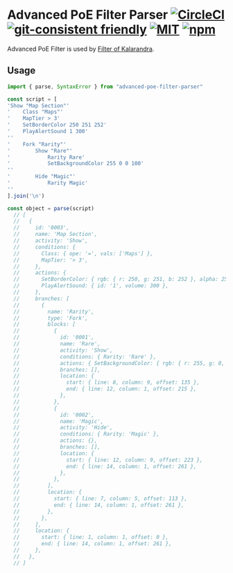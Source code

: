 # Advanced PoE Filter Parser [![CircleCI](https://dl.circleci.com/status-badge/img/gh/isuke/advanced-poe-filter-parser/tree/master.svg?style=svg)](https://dl.circleci.com/status-badge/redirect/gh/isuke/advanced-poe-filter-parser/tree/master) [![git-consistent friendly](https://img.shields.io/badge/git--consistent-friendly-brightgreen.svg)](https://github.com/isuke/git-consistent) [![MIT](https://img.shields.io/github/license/mashape/apistatus.svg)](https://raw.githubusercontent.com/isuke/vscode-advanced-poe-filter/master/LICENSE) [![npm](https://img.shields.io/npm/v/advanced-poe-filter-parser.svg)](https://www.npmjs.com/package/advanced-poe-filter-parser)

Advanced PoE Filter is used by [Filter of Kalarandra](https://filter-of-kalandra.netlify.com/).

## Usage

```js
import { parse, SyntaxError } from "advanced-poe-filter-parser"

const script = [
'Show "Map Section"'
'    Class "Maps"'
'    MapTier > 3'
'    SetBorderColor 250 251 252'
'    PlayAlertSound 1 300'
''
'    Fork "Rarity"'
'        Show "Rare"'
'            Rarity Rare'
'            SetBackgroundColor 255 0 0 100'
''
'        Hide "Magic"'
'            Rarity Magic'
''
].join('\n')

const object = parse(script)
  // [
  //   {
  //     id: '0003',
  //     name: 'Map Section',
  //     activity: 'Show',
  //     conditions: {
  //       Class: { ope: '=', vals: ['Maps'] },
  //       MapTier: '> 3',
  //     },
  //     actions: {
  //       SetBorderColor: { rgb: { r: 250, g: 251, b: 252 }, alpha: 255 },
  //       PlayAlertSound: { id: '1', volume: 300 },
  //     },
  //     branches: [
  //       {
  //         name: 'Rarity',
  //         type: 'Fork',
  //         blocks: [
  //           {
  //             id: '0001',
  //             name: 'Rare',
  //             activity: 'Show',
  //             conditions: { Rarity: 'Rare' },
  //             actions: { SetBackgroundColor: { rgb: { r: 255, g: 0, b: 0 }, alpha: 100 } },
  //             branches: [],
  //             location: {
  //               start: { line: 8, column: 9, offset: 135 },
  //               end: { line: 12, column: 1, offset: 215 },
  //             },
  //           },
  //           {
  //             id: '0002',
  //             name: 'Magic',
  //             activity: 'Hide',
  //             conditions: { Rarity: 'Magic' },
  //             actions: {},
  //             branches: [],
  //             location: {
  //               start: { line: 12, column: 9, offset: 223 },
  //               end: { line: 14, column: 1, offset: 261 },
  //             },
  //           },
  //         ],
  //         location: {
  //           start: { line: 7, column: 5, offset: 113 },
  //           end: { line: 14, column: 1, offset: 261 },
  //         },
  //       },
  //     ],
  //     location: {
  //       start: { line: 1, column: 1, offset: 0 },
  //       end: { line: 14, column: 1, offset: 261 },
  //     },
  //   },
  // ]
```
